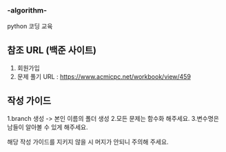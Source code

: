 ### -algorithm-
python 코딩 교육

## 참조 URL (백준 사이트)

1. 회원가입
2. 문제 풀기
URL : https://www.acmicpc.net/workbook/view/459

## 작성 가이드

1.branch 생성 -> 본인 이름의 폴더 생성
2.모든 문제는 함수화 해주세요.
3.변수명은 남들이 알아볼 수 있게 해주세요.

해당 작성 가이드를 지키지 않을 시 머지가 안되니 주의해 주세요.
